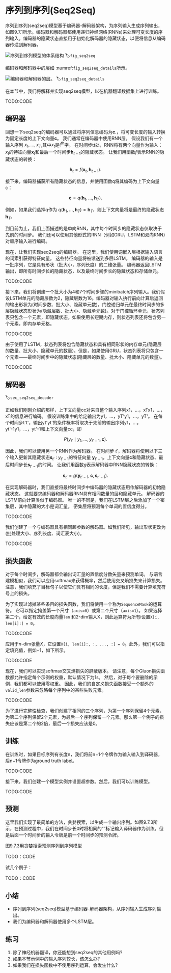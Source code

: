 

<!--
 * @version:
 * @Author:  StevenJokess https://github.com/StevenJokess
 * @Date: 2020-07-29 21:45:51
 * @LastEditors:  StevenJokess https://github.com/StevenJokess
 * @LastEditTime: 2020-09-24 21:23:16
 * @Description:MT, improve
 * @TODO::
 * @Reference:http://preview.d2l.ai/d2l-en/master/chapter_recurrent-modern/seq2seq.html
 * https://github.com/d2l-ai/d2l-en/tree/master/chapter_recurrent-modern/seq2seq.md
-->

# 序列到序列(Seq2Seq)

序列到序列(seq2seq)模型基于编码器-解码器架构，为序列输入生成序列输出，如图9.7.1所示。编码器和解码器都使用递归神经网络(RNNs)来处理可变长度的序列输入。编码器的隐藏状态直接用于初始化解码器的隐藏状态，以便将信息从编码器传递到解码器。

![序列到序列模型的体系结构](../img/seq2seq.svg)
:label:`fig_seq2seq`

编码器和解码器中的层如 :numref:`fig_seq2seq_details`所示。

![编码器和解码器的层。](../img/seq2seq-details.svg)
:label:`fig_seq2seq_details`

在本节中，我们将解释并实现seq2seq模型，以在机器翻译数据集上进行训练。

TODO:CODE

## 编码器

回想一下seq2seq的编码器可以通过将序列信息编码为$\mathbf{c}$.，将可变长度的输入转换为固定长度的上下文向量$\mathbf{c}$。 我们通常在编码器中使用RNN层。 假设我们有一个输入序列 $x_1, \ldots, x_T$,其中$x_t$是$t^\mathrm{th}$字。 在时间步tt处，RNN将有两个向量作为输入：$x_t$的特征向量$\mathbf{x}_t$和最后一个时间步$\mathbf{h}_{t-1}$的隐藏状态。 让我们用函数$f$表示RNN的隐藏状态的转换：

$$\mathbf{h}_t = f (\mathbf{x}_t, \mathbf{h}_{t-1}).$$

接下来，编码器捕获所有隐藏状态的信息，并使用函数q将其编码为上下文向量c：

$$\mathbf{c} = q (\mathbf{h}_1, \ldots, \mathbf{h}_T).$$

例如，如果我们选择$q$作为 $q (\mathbf{h}_1, \ldots, \mathbf{h}_T) = \mathbf{h}_T$，则上下文向量将是最终的隐藏状态$\mathbf{h}_T$。

到目前为止，我们上面描述的是单向RNN，其中每个时间步的隐藏状态仅取决于先前的时间步。 我们还可以使用其他形式的RNN（例如GRU，LSTM和双向RNN）对顺序输入进行编码。

现在，让我们实现seq2seq的编码器。 在这里，我们使用词嵌入层根据输入语言的词索引获得特征向量。 这些特征向量将被馈送到多层LSTM。 编码器的输入是一批序列，它是具有形状（批大小，序列长度）的二维张量。 编码器返回LSTM输出，即所有时间步长的隐藏状态，以及最终时间步长的隐藏状态和存储单元。

TODO:CODE

接下来，我们将创建一个批大小为4和7个时间步骤的minibatch序列输入。我们假设LSTM单元的隐藏层数为2，隐藏层数为16。编码器对输入执行前向计算后返回的输出形状为(时间步数、批大小、隐藏单元数)。门控递归单元在最终时间步的多层隐藏状态形状为(隐藏层数、批大小、隐藏单元数)。对于门控循环单元，状态列表只包含一个元素，即隐藏状态。如果使用长短期内存，则状态列表还将包含另一个元素，即内存单元格。

TODO:CODE

由于使用了LSTM，状态列表将包含隐藏状态和具有相同形状的内存单元(隐藏层的数量、批大小、隐藏单元的数量)。但是，如果使用GRU，状态列表将只包含一个元素——最终时间步中的隐藏状态(隐藏层的数量、批大小、隐藏单元的数量)。

TODO:CODE

## 解码器
:label:`sec_seq2seq_decoder`

正如我们刚刚介绍的那样，上下文向量cc对来自整个输入序列x1，...，xTx1，...，xT的信息进行编码。 假设训练集中的给定输出为y1，...，yT'y1，...，yT'。 在每个时间步t't'，输出yt'yt'的条件概率将取决于先前的输出序列y1，...，yt'-1y1，...，yt'-1和上下文向量cc，即

$$P(y_{t'} \mid y_1, \ldots, y_{t'-1}, \mathbf{c}).$$

因此，我们可以使用另一个RNN作为解码器。 在时间步 $t'$，解码器将使用以下三个输入更新其隐藏状态$\mathbf{s}_{t'}$ : $y_{t'-1}$的特征向量 $\mathbf{y}_{t'-1}$，上下文向量$\mathbf{c}$和隐藏状态、最后时间步长$\mathbf{s}_{t'-1}$的时间。 让我们用函数$g$表示解码器中RNN隐藏状态的转换：

$$\mathbf{s}_{t'} = g(\mathbf{y}_{t'-1}, \mathbf{c}, \mathbf{s}_{t'-1}).$$

在实现解码器时，我们直接将最终时间步中编码器的隐藏状态用作解码器的初始隐藏状态。 这就要求编码器和解码器RNN具有相同数量的层和隐藏单元。 解码器的LSTM前向计算类似于编码器。 唯一的不同是，我们在LSTM层之后添加了一个密集层，其中隐藏的大小是词汇量。 密集层将预测每个单词的置信度得分。

TODO:CODE

我们创建了一个与编码器具有相同超参数的解码器。如我们所见，输出形状更改为(批处理大小、序列长度、词汇表大小)。

TODO:CODE

## 损失函数

对于每个时间步，解码器都会输出词汇量的置信度分数矢量来预测单词。 与语言建模相似，我们可以应用softmax来获得概率，然后使用交叉熵损失来计算损失。 注意，我们填充了目标句子以使它们具有相同的长度，但是我们不需要计算填充符号上的损失。

为了实现过滤掉某些条目的损失函数，我们将使用一个称为`SequenceMask`的运算符。 它可以指定掩盖第一个尺寸（`axis=0`）或第二个尺寸（`axis=1`）。 如果选择第二个，给定有效的长度向量`len` 和2-dim输入X，则此运算符为所有i设置`X[i, len[i]:] = 0`。

TODO:CODE

应用于$n$-dim张量$X$，它设置`X[i, len[i]:, :, ..., :] = 0`。此外，我们可以指定填充值，例如$-1$，如下所示。

TODO:CODE

现在，我们可以实现softmax交叉熵损失的屏蔽版本。 请注意，每个Gluon损失函数都允许指定每个示例的权重，默认情况下为1s。 然后，对于每个要删除的示例，我们都可以使用零权重。 因此，我们的自定义损失函数接受一个额外的`valid_len`参数来忽略每个序列中的某些失败元素。

TODO:CODE

为了进行完整性检查，我们创建了相同的三个序列，为第一个序列保留4个元素，为第二个序列保留2个元素，为最后一个序列保留一个元素。那么第一个例子的损失应该是第二个的2倍，最后一个损失应该是0。

## 训练

在训练时，如果目标序列有长度n，我们将前n−1个令牌作为输入输入到译码器，后n−1令牌作为ground truth label。

TODO:CODE

接下来，我们创建一个模型实例并设置超参数。然后，我们可以训练模型。

TODO:CODE

## 预测

这里我们实现了最简单的方法，贪婪搜索，以生成一个输出序列。如图9.7.3所示，在预测过程中，我们在时间步长0时将相同的“<bos>”标记输入译码器作为训练。但是后面一个时间步的输入令牌是前一个时间步的预测令牌。

图9.7.3用贪婪搜索预测序列到序列模型

TODO：CODE

试几个例子：

TODO：CODE

## 小结

* 序列到序列(seq2seq)模型基于编码器-解码器架构，从序列输入生成序列输出。
* 我们为编码器和解码器使用多个LSTM层。

## 练习

1. 除了神经机器翻译，你还能想到seq2seq的其他用例吗?
1. 如果本节示例中的输入序列较长，该怎么办?
1. 如果我们在损失函数中不使用序列运算，会发生什么?
